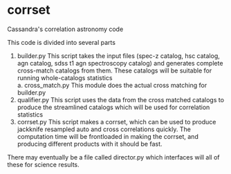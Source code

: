 # corrset
Cassandra's correlation astronomy code

This code is divided into several parts
1. builder.py
    This script takes the input files (spec-z catalog, hsc catalog, agn catalog, sdss t1 agn spectroscopy catalog) and generates complete cross-match catalogs from them. These catalogs will be suitable for running whole-catalogs statistics    
    a. cross_match.py
        This module does the actual cross matching for builder.py
2. qualifier.py
    This script uses the data from the cross matched catalogs to produce the streamlined catalogs which will be used for correlation statistics
3. corrset.py
    This script makes a corrset, which can be used to produce jackknife resampled auto and cross correlations quickly. The computation time will be frontloaded in making the corrset, and producing different products with it should be fast. 

There may eventually be a file called director.py which interfaces will all of these for science results.
